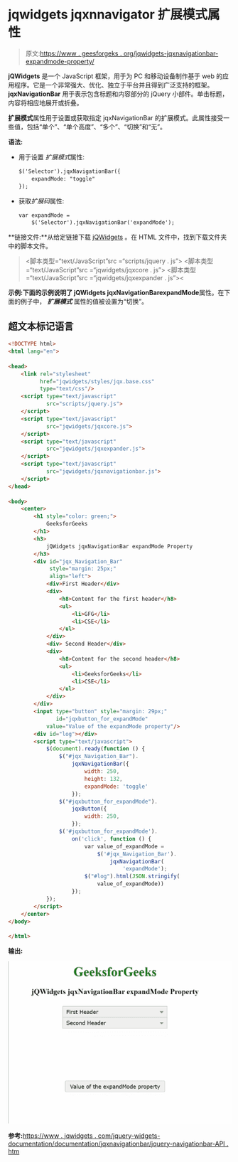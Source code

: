 # jqwidgets jqxnnavigator 扩展模式属性

> 原文:[https://www . geesforgeks . org/jqwidgets-jqxnavigationbar-expandmode-property/](https://www.geeksforgeeks.org/jqwidgets-jqxnavigationbar-expandmode-property/)

**jQWidgets** 是一个 JavaScript 框架，用于为 PC 和移动设备制作基于 web 的应用程序。它是一个非常强大、优化、独立于平台并且得到广泛支持的框架。 **jqxNavigationBar** 用于表示包含标题和内容部分的 jQuery 小部件。单击标题，内容将相应地展开或折叠。

**扩展模式**属性用于设置或获取指定 jqxNavigationBar 的扩展模式。此属性接受一些值，包括“单个”、“单个高度”、“多个”、“切换”和“无”。

**语法:**

*   用于设置 *扩展模式*属性:

    ```html
    $('Selector').jqxNavigationBar({ 
        expandMode: "toggle" 
    });  
    ```

*   获取*扩展码*属性:

    ```html
    var expandMode = 
        $('Selector').jqxNavigationBar('expandMode');
    ```

**链接文件:**从给定链接下载 [jQWidgets](https://www.jqwidgets.com/download/) 。在 HTML 文件中，找到下载文件夹中的脚本文件。

> <link rel="”stylesheet”" href="”jqwidgets/styles/jqx.base.css”" type="”text/css”">
> <脚本类型=“text/JavaScript”src =“scripts/jquery . js”></脚本>
> <脚本类型=“text/JavaScript”src =“jqwidgets/jqxcore . js”></脚本>
> <脚本类型=“text/JavaScript”src =“jqwidgets/jqxexpander . js”><

**示例:**下面的示例说明了 jQWidgets jqxNavigationBar**expandMode**属性。在下面的例子中， ***扩展模式*** 属性的值被设置为“切换”。

## 超文本标记语言

```html
<!DOCTYPE html>
<html lang="en">

<head>
    <link rel="stylesheet" 
          href="jqwidgets/styles/jqx.base.css" 
          type="text/css"/>
    <script type="text/javascript" 
            src="scripts/jquery.js">
    </script>
    <script type="text/javascript" 
            src="jqwidgets/jqxcore.js">
    </script>
    <script type="text/javascript" 
            src="jqwidgets/jqxexpander.js">
    </script>
    <script type="text/javascript" 
            src="jqwidgets/jqxnavigationbar.js">
    </script>
</head>

<body>
    <center>
        <h1 style="color: green;">
            GeeksforGeeks
        </h1>
        <h3>
            jQWidgets jqxNavigationBar expandMode Property
        </h3>
        <div id="jqx_Navigation_Bar" 
             style="margin: 25px;" 
             align="left">
            <div>First Header</div>
            <div>
                <h8>Content for the first header</h8>
                <ul>
                    <li>GFG</li>
                    <li>CSE</li>
                </ul>
            </div>
            <div> Second Header</div>
            <div>
                <h8>Content for the second header</h8>
                <ul>
                    <li>GeeksforGeeks</li>
                    <li>CSE</li>
                </ul>
            </div>
        </div>
        <input type="button" style="margin: 29px;" 
               id="jqxbutton_for_expandMode"
            value="Value of the expandMode property"/>
        <div id="log"></div>
        <script type="text/javascript">
            $(document).ready(function () {
                $("#jqx_Navigation_Bar").
                    jqxNavigationBar({
                        width: 250,
                        height: 132,
                        expandMode: 'toggle'
                    });
                $("#jqxbutton_for_expandMode").
                    jqxButton({
                        width: 250,
                    });
                $('#jqxbutton_for_expandMode').
                    on('click', function () {
                        var value_of_expandMode =
                            $('#jqx_Navigation_Bar').
                                jqxNavigationBar(
                                    'expandMode');
                        $("#log").html(JSON.stringify(
                            value_of_expandMode))
                    });
            });
        </script>
    </center>
</body>

</html>
```

**输出:**

![](img/8665c3e7df7ddb04a6d32af7d25bba4c.png)

**参考:**[https://www . jqwidgets . com/jquery-widgets-documentation/documentation/jqxnavigationbar/jquery-navigationbar-API . htm](https://www.jqwidgets.com/jquery-widgets-documentation/documentation/jqxnavigationbar/jquery-navigationbar-api.htm)